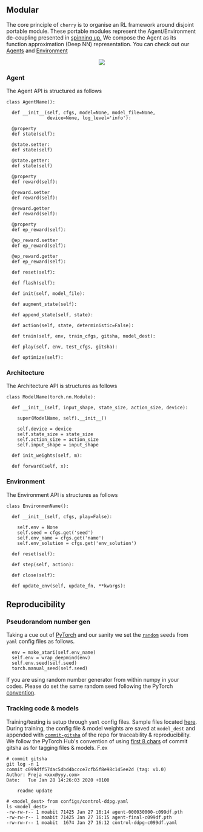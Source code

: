 ## Modular

The core principle of `cherry` is to organise an RL framework around disjoint portable module. These portable modules represent the Agent/Environment de-coupling presented in [spinning up.](https://spinningup.openai.com/en/latest/spinningup/rl_intro.html#id4) We compose the Agent as its function approximation (Deep NN) representation. You can check out our [Agents](https://github.com/moabitcoin/cherry-pytorch/tree/master/cherry/agents) and [Environment](https://github.com/moabitcoin/cherry-pytorch/tree/master/cherry/envs)

<p align="center">
<img src="https://spinningup.openai.com/en/latest/_images/rl_diagram_transparent_bg.png">
</p>

### Agent
The Agent API is structured as follows

```
class AgentName():

  def __init__(self, cfgs, model=None, model_file=None,
               device=None, log_level='info'):

  @property
  def state(self):

  @state.setter:
  def state(self)

  @state.getter:
  def state(self)

  @property
  def reward(self):

  @reward.setter
  def reward(self):

  @reward.getter
  def reward(self):

  @property
  def ep_reward(self):

  @ep_reward.setter
  def ep_reward(self):

  @ep_reward.getter
  def ep_reward(self):

  def reset(self):

  def flash(self):

  def init(self, model_file):

  def augment_state(self):

  def append_state(self, state):

  def action(self, state, deterministic=False):

  def train(self, env, train_cfgs, gitsha, model_dest):

  def play(self, env, test_cfgs, gitsha):

  def optimize(self):

```
### Architecture
The Architecture API is structures as follows

```
class ModelName(torch.nn.Module):

  def __init__(self, input_shape, state_size, action_size, device):

    super(ModelName, self).__init__()

    self.device = device
    self.state_size = state_size
    self.action_size = action_size
    self.input_shape = input_shape

  def init_weights(self, m):

  def forward(self, x):

```
### Environment
The Environment API is structures as follows

```
class EnvironmenName():

  def __init__(self, cfgs, play=False):

    self.env = None
    self.seed = cfgs.get('seed')
    self.env_name = cfgs.get('name')
    self.env_solution = cfgs.get('env_solution')

  def reset(self):

  def step(self, action):

  def close(self):

  def update_env(self, update_fn, **kwargs):

```

## Reproducibility
### Pseudorandom number gen
Taking a cue out of [PyTorch](https://pytorch.org/docs/stable/notes/randomness.html#reproducibility) and our sanity we set the [`random`](https://pytorch.org/docs/stable/notes/randomness.html#numpy) seeds from `yaml` config files as follows. 
```
  env = make_atari(self.env_name)
  self.env = wrap_deepmind(env)
  self.env.seed(self.seed)
  torch.manual_seed(self.seed)
```
If you are using random number generator from within numpy in your codes. Please do set the same random seed following the PyTorch [convention](https://pytorch.org/docs/stable/notes/randomness.html#numpy). 
### Tracking code & models
Training/testing is setup through `yaml` config files. Sample files located [here](https://github.com/moabitcoin/cherry-pytorch/blob/master/configs/control.yaml). During training, the config file & model weights are saved at `model_dest` and appended with [`commit-gitsha`](https://gist.github.com/masak/2415865) of the repo for traceability & reproducibility. We follow the PyTorch Hub's convention of using [first 8 chars](https://github.com/pytorch/pytorch/blob/master/torch/hub.py#L459) of commit gitsha as for tagging files & models. F.ex

```
# commit gitsha
git log -n 1
commit c099dff57dac5dbd4bccce7cfb5f8e98c145ee2d (tag: v1.0)
Author: Freja <xxx@yyy.com>
Date:   Tue Jan 28 14:26:03 2020 +0100

    readme update
```
```
# <model_dest> from configs/control-ddpg.yaml
ls <model_dest>
-rw-rw-r-- 1 moabit 71425 Jan 27 16:14 agent-000030000-c099df.pth
-rw-rw-r-- 1 moabit 71425 Jan 27 16:15 agent-final-c099df.pth
-rw-rw-r-- 1 moabit  1674 Jan 27 16:12 control-ddpg-c099df.yaml
```
